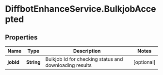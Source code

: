 # DiffbotEnhanceService.BulkjobAccepted

## Properties

Name | Type | Description | Notes
------------ | ------------- | ------------- | -------------
**jobId** | **String** | Bulkjob Id for checking status and downloading results | [optional] 


